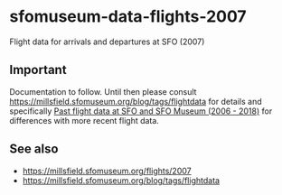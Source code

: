 # sfomuseum-data-flights-2007

Flight data for arrivals and departures at SFO (2007)

## Important

Documentation to follow. Until then please consult https://millsfield.sfomuseum.org/blog/tags/flightdata for details and specifically [Past flight data at SFO and SFO Museum (2006 - 2018)](https://millsfield.sfomuseum.org/blog/2020/03/20/old-flightdata/) for differences with more recent flight data.

## See also

* https://millsfield.sfomuseum.org/flights/2007
* https://millsfield.sfomuseum.org/blog/tags/flightdata
